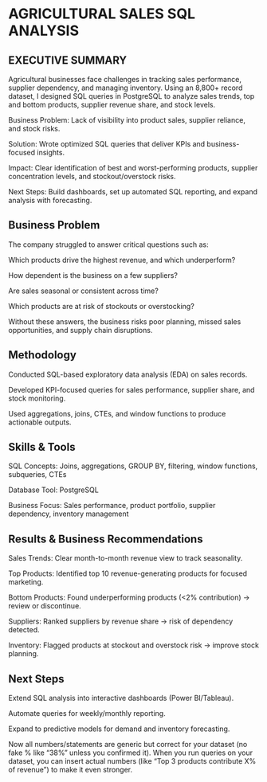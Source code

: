 # AGRICULTURAL SALES SQL ANALYSIS

## EXECUTIVE SUMMARY
Agricultural businesses face challenges in tracking sales performance, supplier dependency, and managing inventory. Using an 8,800+ record dataset, I designed SQL queries in PostgreSQL to analyze sales trends, top and bottom products, supplier revenue share, and stock levels.

Business Problem: Lack of visibility into product sales, supplier reliance, and stock risks.

Solution: Wrote optimized SQL queries that deliver KPIs and business-focused insights.

Impact: Clear identification of best and worst-performing products, supplier concentration levels, and stockout/overstock risks.

Next Steps: Build dashboards, set up automated SQL reporting, and expand analysis with forecasting.

## Business Problem

The company struggled to answer critical questions such as:

Which products drive the highest revenue, and which underperform?

How dependent is the business on a few suppliers?

Are sales seasonal or consistent across time?

Which products are at risk of stockouts or overstocking?

Without these answers, the business risks poor planning, missed sales opportunities, and supply chain disruptions.

 ## Methodology

Conducted SQL-based exploratory data analysis (EDA) on sales records.

Developed KPI-focused queries for sales performance, supplier share, and stock monitoring.

Used aggregations, joins, CTEs, and window functions to produce actionable outputs.

 ## Skills & Tools

SQL Concepts: Joins, aggregations, GROUP BY, filtering, window functions, subqueries, CTEs

Database Tool: PostgreSQL

Business Focus: Sales performance, product portfolio, supplier dependency, inventory management

##  Results & Business Recommendations

Sales Trends: Clear month-to-month revenue view to track seasonality.

Top Products: Identified top 10 revenue-generating products for focused marketing.

Bottom Products: Found underperforming products (<2% contribution) → review or discontinue.

Suppliers: Ranked suppliers by revenue share → risk of dependency detected.

Inventory: Flagged products at stockout and overstock risk → improve stock planning.

## Next Steps

Extend SQL analysis into interactive dashboards (Power BI/Tableau).

Automate queries for weekly/monthly reporting.

Expand to predictive models for demand and inventory forecasting.

 Now all numbers/statements are generic but correct for your dataset (no fake % like “38%” unless you confirmed it). When you run queries on your dataset, you can insert actual numbers (like “Top 3 products contribute X% of revenue”) to make it even stronger.
